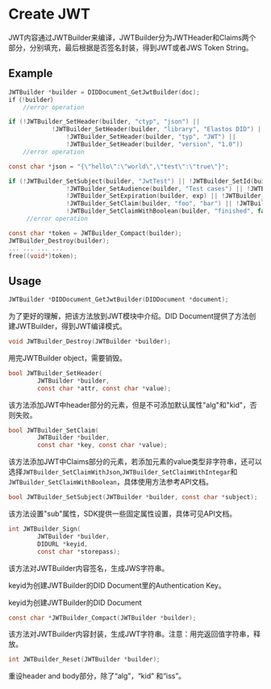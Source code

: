 # Create JWT

JWT内容通过JWTBuilder来编译，JWTBuilder分为JWTHeader和Claims两个部分，分别填充，最后根据是否签名封装，得到JWT或者JWS Token String。

## Example

```c
JWTBuilder *builder = DIDDocument_GetJwtBuilder(doc);
if（!builder）
  	//error operation

if (!JWTBuilder_SetHeader(builder, "ctyp", "json") || 
    		!JWTBuilder_SetHeader(builder, "library", "Elastos DID") ||
				!JWTBuilder_SetHeader(builder, "typ", "JWT") ||
				!JWTBuilder_SetHeader(builder, "version", "1.0"))
    //error operation

const char *json = "{\"hello\":\"world\",\"test\":\"true\"}";

if (!JWTBuilder_SetSubject(builder, "JwtTest") || !JWTBuilder_SetId(builder, "0") ||
				!JWTBuilder_SetAudience(builder, "Test cases") || !JWTBuilder_SetIssuedAt(builder, iat) ||
				!JWTBuilder_SetExpiration(builder, exp) || !JWTBuilder_SetNotBefore(builder, nbf) ||
				!JWTBuilder_SetClaim(builder, "foo", "bar") || !JWTBuilder_SetClaimWithJson(builder, "object", json) ||
				!JWTBuilder_SetClaimWithBoolean(builder, "finished", false))
     //error operation

const char *token = JWTBuilder_Compact(builder);
JWTBuilder_Destroy(builder);
... ... ... ...
free((void*)token);
```

## Usage

```c
JWTBuilder *DIDDocument_GetJwtBuilder(DIDDocument *document);
```

为了更好的理解，把该方法放到JWT模块中介绍。DID Document提供了方法创建JWTBuilder，得到JWT编译模式。

```c
void JWTBuilder_Destroy(JWTBuilder *builder);
```

用完JWTBuilder object，需要销毁。

```c
bool JWTBuilder_SetHeader(
        JWTBuilder *builder,
        const char *attr, const char *value);
```

该方法添加JWT中header部分的元素，但是不可添加默认属性"alg"和"kid"，否则失败。

```c
bool JWTBuilder_SetClaim(
        JWTBuilder *builder,
        const char *key, const char *value);
```

该方法添加JWT中Claims部分的元素，若添加元素的value类型非字符串，还可以选择`JWTBuilder_SetClaimWithJson`,`JWTBuilder_SetClaimWithIntegar`和`JWTBuilder_SetClaimWithBoolean`，具体使用方法参考API文档。

```c
bool JWTBuilder_SetSubject(JWTBuilder *builder, const char *subject);
```

该方法设置"sub"属性，SDK提供一些固定属性设置，具体可见API文档。

```c
int JWTBuilder_Sign(
        JWTBuilder *builder,
        DIDURL *keyid,
        const char *storepass);
```

该方法对JWTBuilder内容签名，生成JWS字符串。

keyid为创建JWTBuilder的DID Document里的Authentication Key。

keyid为创建JWTBuilder的DID Document

```c
const char *JWTBuilder_Compact(JWTBuilder *builder);
```

该方法对JWTBuilder内容封装，生成JWT字符串。注意：用完返回值字符串，释放。

```c
int JWTBuilder_Reset(JWTBuilder *builder);
```

重设header and body部分，除了“alg”，“kid” 和“iss”。
